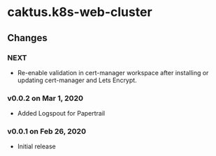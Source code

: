 # caktus.k8s-web-cluster


## Changes


### NEXT

* Re-enable validation in cert-manager workspace after installing or updating
  cert-manager and Lets Encrypt.

### v0.0.2 on Mar 1, 2020

* Added Logspout for Papertrail


### v0.0.1 on Feb 26, 2020

* Initial release
